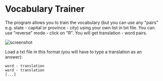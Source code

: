 # Vocabulary Trainer

The program allows you to train the vocabulary (but you can use any "pairs" e.g. state - capital or province - city) using your own list in txt file. You can use "reverse" mode - click on "R". You will get translation - word pairs.

![screenshot](https://user-images.githubusercontent.com/71113600/214236644-0a9651bc-5131-4109-8c54-c1c803c5dddb.png)



Load a txt file in this format (you will have to type a translation as an answer):
```
word - translation 
word - translation
[...]
```
